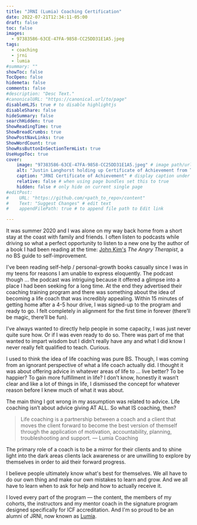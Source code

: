 ```yaml
---
title: "JRNI (Lumia) Coaching Certification"
date: 2022-07-21T12:34:11-05:00
draft: false
toc: false
images:
  - 97383586-63CE-47FA-9858-CC25DD31E1A5.jpeg  
tags: 
  - coaching
  - jrni
  - lumia
#summary: ""
showToc: false
TocOpen: false
hidemeta: false
comments: false
#description: "Desc Text."
#canonicalURL: "https://canonical.url/to/page"
disableHLJS: true # to disable highlightjs
disableShare: false
hideSummary: false
searchHidden: true
ShowReadingTime: true
ShowBreadCrumbs: true
ShowPostNavLinks: true
ShowWordCount: true
ShowRssButtonInSectionTermList: true
UseHugoToc: true
cover:
    image: "97383586-63CE-47FA-9858-CC25DD31E1A5.jpeg" # image path/url
    alt: "Justin Langhorst holding up Certificate of Achievement from The JRNI Coaching Intensive" # alt text
    caption: "JRNI Certificate of Achievement" # display caption under cover
    relative: false # when using page bundles set this to true
    hidden: false # only hide on current single page
#editPost:
#    URL: "https://github.com/<path_to_repo>/content"
#    Text: "Suggest Changes" # edit text
#    appendFilePath: true # to append file path to Edit link

---
```


It was summer 2020 and I was alone on my way back home from a short stay at the coast with family and friends. I often listen to podcasts while driving so what a perfect opportunity to listen to a new one by the author of a book I had been reading at the time: [John Kim's](https://www.theangrytherapist.com) *The Angry Therapist*, a no BS guide to self-improvement.

I've been reading self-help / personal-growth books casually since I was in my teens for reasons I am unable to express eloquently. The podcast though ... the podcast was intriguing because it offered a glimpse into a place I had been seeking for a long time. At the end they advertised their coaching training program and there was something about the idea of becoming a life coach that was incredibly appealing. Within 15 minutes of getting home after a 4-5 hour drive, I was signed-up to the program and ready to go. I felt completely in alignment for the first time in forever (there’ll be magic, there’ll be fun).

I’ve always wanted to directly help people in some capacity, I was just never quite sure how. Or if I was even ready to do so. There was part of me that wanted to impart wisdom but I didn’t really have any and what I did know I never really felt qualified to teach. Curious.

I used to think the idea of life coaching was pure BS. Though, I was coming from an ignorant perspective of what a life coach actually did. I thought it was about offering advice in whatever areas of life to … live better? To be happier? To gain more fulfillment in life? I don’t know, honestly it wasn’t clear and like a lot of things in life, I dismissed the concept for whatever reason before I knew much of what it was about.

The main thing I got wrong in my assumption was related to advice. Life coaching isn’t about advice giving AT ALL. So what IS coaching, then?

> Life coaching is a partnership between a coach and a client that moves the client forward to become the best version of themself through the application of motivation, accountability, planning, troubleshooting and support. — Lumia Coaching

The primary role of a coach is to be a mirror for their clients and to shine light into the dark areas clients lack awareness or are unwilling to explore by themselves in order to aid their forward progress.

I believe people ultimately know what's best for themselves. We all have to do our own thing and make our own mistakes to learn and grow. And we all have to learn when to ask for help and how to actually receive it.

I loved every part of the program — the content, the members of my cohorts, the instructors and my mentor coach in the signature program designed specifically for ICF accreditation. And I'm so proud to be an alumni of JRNI, now known as [Lumia](https://www.lumiacoaching.com).
